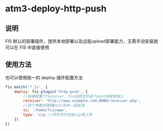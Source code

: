 # atm3-deploy-http-push

## 说明

FIS 默认的部署插件，提供本地部署以及远程upload部署能力，无需手动安装就可以在 FIS 中直接使用

## 使用方法

也可以使用统一的 deploy 插件配置方法

```js
fis.match('*.js', {
    deploy: fis.plugin('http-push', {
        //如果配置了receiver，fis会把文件逐个post到接收端上
        receiver: 'http://www.example.com:8080/receiver.php',
        //这个参数会跟随post请求一起发送
        to: '/home/fis/www',
        type: 'zip'//将文件打包成zip再上传
    })
})
```
